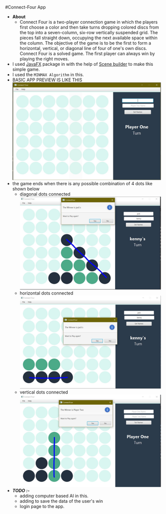 #Connect-Four App
- **About** 
  - Connect Four is a two-player connection game in which the players first choose a color and then take turns dropping colored discs from the top into a seven-column, six-row vertically suspended grid. The pieces fall straight down, occupying the next available space within the column. The objective of the game is to be the first to form a horizontal, vertical, or diagonal line of four of one's own discs. Connect Four is a solved game. The first player can always win by playing the right moves.
- I used [JavaFX](https://docs.oracle.com/javafx/2/overview/jfxpub-overview.htm) package in with the help of [Scene builder](https://gluonhq.com/products/scene-builder/) to make this simple game.
- I used the `MINMAX Algorithm` in this.
- BASIC APP PREVIEW IS LIKE THIS
  <img src="app_preview.JPG">
- the game ends when there is any possible combination of 4 dots like shown below
  - diagonal dots connected
    <img src="diagonal_combination.JPG" title="diagonal connect"/>
  - horizontal dots connected
    <img src="horizontal_combination.JPG" title="horizontal connect"/>
  - vertical dots connected
    <img src="vertical_combination.JPG" title="vertical connect"/>
- **_TODO :-_**
  - adding computer based AI in this.
  - adding to save the data of the user's win 
  - login page to the app.